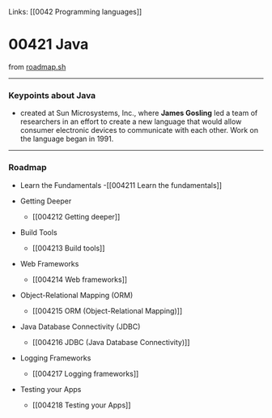 Links: [[0042 Programming languages]]

# 00421 Java
from [roadmap.sh](https://roadmap.sh/java)

---
### Keypoints about Java

-	created at Sun Microsystems, Inc., where **James Gosling** led a team of researchers in an effort to create a new language that would allow consumer electronic devices to communicate with each other.  Work on the language began in 1991.

---
### Roadmap

- Learn the Fundamentals
		-[[004211 Learn the fundamentals]]
		
- Getting Deeper
	- [[004212 Getting deeper]]
- Build Tools
	- [[004213 Build tools]]

- Web Frameworks
	- [[004214 Web frameworks]]

- Object-Relational Mapping (ORM)
	- [[004215 ORM (Object-Relational Mapping)]]

- Java Database Connectivity (JDBC)
	- [[004216 JDBC (Java Database Connectivity)]]

- Logging Frameworks
	- [[004217 Logging frameworks]]

- Testing your Apps
	- [[004218 Testing your Apps]]